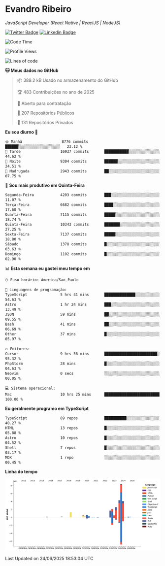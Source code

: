 # Evandro **Ribeiro**

*JavaScript Developer (React Native | ReactJS | NodeJS)*

[![Twitter Badge](https://img.shields.io/badge/-@ribeiroevandro-201B2D?style=flat-square&labelColor=201B2D&logo=twitter&logoColor=white&link=https://twitter.com/ribeiroevandro)](https://twitter.com/ribeiroevandro) 
[![Linkedin Badge](https://img.shields.io/badge/-Evandro%20Ribeiro-201B2D?style=flat-square&logo=Linkedin&logoColor=white&link=https://www.linkedin.com/in/ribeiroevandro)](https://www.linkedin.com/in/ribeiroevandro) 


<!--START_SECTION:waka-->
![Code Time](http://img.shields.io/badge/Code%20Time-4%2C580%20hrs%209%20mins-blue)

![Profile Views](http://img.shields.io/badge/Visualizac%C3%B5es%20do%20perfil-6-blue)

![Lines of code](https://img.shields.io/badge/Desde%20o%20Hello%20World%20eu%20escrevi-27.1%20million%20linhas%20de%20c%C3%B3digo-blue)

**🐱 Meus dados no GitHub** 

> 📦 389.2 kB Usado no armazenamento do GitHub 
 > 
> 🏆 483 Contribuições no ano de 2025
 > 
> 💼 Aberto para contratação
 > 
> 📜 207 Repositórios Públicos 
 > 
> 🔑 131 Repositórios Privados 
 > 
**Eu sou diurno 🐤** 

```text
🌞 Manhã                  8776 commits        ██████░░░░░░░░░░░░░░░░░░░   23.12 % 
🌆 Tarde                  16937 commits       ███████████░░░░░░░░░░░░░░   44.62 % 
🌃 Noite                  9304 commits        ██████░░░░░░░░░░░░░░░░░░░   24.51 % 
🌙 Madrugada              2943 commits        ██░░░░░░░░░░░░░░░░░░░░░░░   07.75 % 
```
📅 **Sou mais produtivo em Quinta-Feira** 

```text
Segunda-Feira            4203 commits        ███░░░░░░░░░░░░░░░░░░░░░░   11.07 % 
Terça-Feira              6682 commits        ████░░░░░░░░░░░░░░░░░░░░░   17.60 % 
Quarta-Feira             7115 commits        █████░░░░░░░░░░░░░░░░░░░░   18.74 % 
Quinta-Feira             10343 commits       ███████░░░░░░░░░░░░░░░░░░   27.25 % 
Sexta-Feira              7137 commits        █████░░░░░░░░░░░░░░░░░░░░   18.80 % 
Sábado                   1378 commits        █░░░░░░░░░░░░░░░░░░░░░░░░   03.63 % 
Domingo                  1102 commits        █░░░░░░░░░░░░░░░░░░░░░░░░   02.90 % 
```


📊 **Esta semana eu gastei meu tempo em** 

```text
🕑︎ Fuso horário: America/Sao_Paulo

💬 Linguagens de programação: 
TypeScript               5 hrs 41 mins       ██████████████░░░░░░░░░░░   54.63 % 
Astro                    1 hr 24 mins        ███░░░░░░░░░░░░░░░░░░░░░░   13.49 % 
JSON                     59 mins             ██░░░░░░░░░░░░░░░░░░░░░░░   09.55 % 
Bash                     41 mins             ██░░░░░░░░░░░░░░░░░░░░░░░   06.69 % 
Other                    37 mins             █░░░░░░░░░░░░░░░░░░░░░░░░   05.97 % 

🔥 Editores: 
Cursor                   9 hrs 56 mins       ████████████████████████░   95.32 % 
PhpStorm                 28 mins             █░░░░░░░░░░░░░░░░░░░░░░░░   04.63 % 
Neovim                   0 secs              ░░░░░░░░░░░░░░░░░░░░░░░░░   00.05 % 

💻 Sistema operacional: 
Mac                      10 hrs 25 mins      █████████████████████████   100.00 % 
```

**Eu geralmente programo em TypeScript** 

```text
TypeScript               89 repos            ██████████░░░░░░░░░░░░░░░   40.27 % 
HTML                     13 repos            █░░░░░░░░░░░░░░░░░░░░░░░░   05.88 % 
Astro                    10 repos            █░░░░░░░░░░░░░░░░░░░░░░░░   04.52 % 
Shell                    7 repos             █░░░░░░░░░░░░░░░░░░░░░░░░   03.17 % 
MDX                      1 repo              ░░░░░░░░░░░░░░░░░░░░░░░░░   00.45 % 
```



**Linha do tempo**

![Lines of Code chart](https://raw.githubusercontent.com/ribeiroevandro/ribeiroevandro/main/assets/bar_graph.png)


 Last Updated on 24/06/2025 18:53:04 UTC
<!--END_SECTION:waka-->
